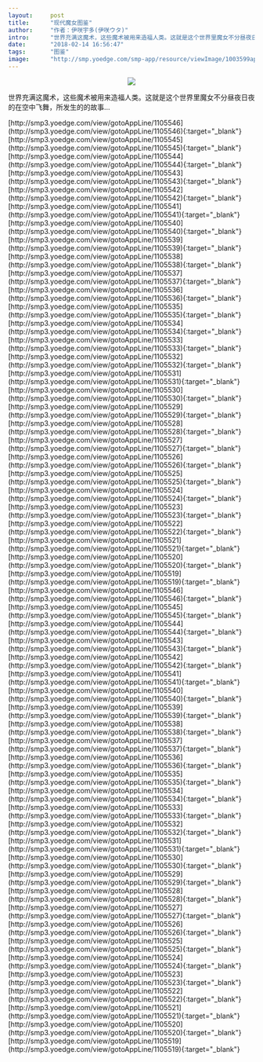 ```yaml
---
layout:     post
title:      "现代魔女图鉴"
author:     "作者：伊咲宇多(伊咲ウタ)"
intro:      "世界充满这魔术，这些魔术被用来造福人类。这就是这个世界里魔女不分昼夜日夜的在空中飞舞，所发生的的故事..."
date:       "2018-02-14 16:56:47"
tags:       "图鉴"
image:      "http://smp.yoedge.com/smp-app/resource/viewImage/1003599appline.png"
---
```

<div style="text-align: center">
<p><img src="http://smp.yoedge.com/smp-app/resource/viewImage/1003599appline.png"/></p>
</div>
<p class="post-meta">
<span>世界充满这魔术，这些魔术被用来造福人类。这就是这个世界里魔女不分昼夜日夜的在空中飞舞，所发生的的故事...</span>
</p>
[http://smp3.yoedge.com/view/gotoAppLine/1105546](http://smp3.yoedge.com/view/gotoAppLine/1105546){:target="_blank"}
[http://smp3.yoedge.com/view/gotoAppLine/1105545](http://smp3.yoedge.com/view/gotoAppLine/1105545){:target="_blank"}
[http://smp3.yoedge.com/view/gotoAppLine/1105544](http://smp3.yoedge.com/view/gotoAppLine/1105544){:target="_blank"}
[http://smp3.yoedge.com/view/gotoAppLine/1105543](http://smp3.yoedge.com/view/gotoAppLine/1105543){:target="_blank"}
[http://smp3.yoedge.com/view/gotoAppLine/1105542](http://smp3.yoedge.com/view/gotoAppLine/1105542){:target="_blank"}
[http://smp3.yoedge.com/view/gotoAppLine/1105541](http://smp3.yoedge.com/view/gotoAppLine/1105541){:target="_blank"}
[http://smp3.yoedge.com/view/gotoAppLine/1105540](http://smp3.yoedge.com/view/gotoAppLine/1105540){:target="_blank"}
[http://smp3.yoedge.com/view/gotoAppLine/1105539](http://smp3.yoedge.com/view/gotoAppLine/1105539){:target="_blank"}
[http://smp3.yoedge.com/view/gotoAppLine/1105538](http://smp3.yoedge.com/view/gotoAppLine/1105538){:target="_blank"}
[http://smp3.yoedge.com/view/gotoAppLine/1105537](http://smp3.yoedge.com/view/gotoAppLine/1105537){:target="_blank"}
[http://smp3.yoedge.com/view/gotoAppLine/1105536](http://smp3.yoedge.com/view/gotoAppLine/1105536){:target="_blank"}
[http://smp3.yoedge.com/view/gotoAppLine/1105535](http://smp3.yoedge.com/view/gotoAppLine/1105535){:target="_blank"}
[http://smp3.yoedge.com/view/gotoAppLine/1105534](http://smp3.yoedge.com/view/gotoAppLine/1105534){:target="_blank"}
[http://smp3.yoedge.com/view/gotoAppLine/1105533](http://smp3.yoedge.com/view/gotoAppLine/1105533){:target="_blank"}
[http://smp3.yoedge.com/view/gotoAppLine/1105532](http://smp3.yoedge.com/view/gotoAppLine/1105532){:target="_blank"}
[http://smp3.yoedge.com/view/gotoAppLine/1105531](http://smp3.yoedge.com/view/gotoAppLine/1105531){:target="_blank"}
[http://smp3.yoedge.com/view/gotoAppLine/1105530](http://smp3.yoedge.com/view/gotoAppLine/1105530){:target="_blank"}
[http://smp3.yoedge.com/view/gotoAppLine/1105529](http://smp3.yoedge.com/view/gotoAppLine/1105529){:target="_blank"}
[http://smp3.yoedge.com/view/gotoAppLine/1105528](http://smp3.yoedge.com/view/gotoAppLine/1105528){:target="_blank"}
[http://smp3.yoedge.com/view/gotoAppLine/1105527](http://smp3.yoedge.com/view/gotoAppLine/1105527){:target="_blank"}
[http://smp3.yoedge.com/view/gotoAppLine/1105526](http://smp3.yoedge.com/view/gotoAppLine/1105526){:target="_blank"}
[http://smp3.yoedge.com/view/gotoAppLine/1105525](http://smp3.yoedge.com/view/gotoAppLine/1105525){:target="_blank"}
[http://smp3.yoedge.com/view/gotoAppLine/1105524](http://smp3.yoedge.com/view/gotoAppLine/1105524){:target="_blank"}
[http://smp3.yoedge.com/view/gotoAppLine/1105523](http://smp3.yoedge.com/view/gotoAppLine/1105523){:target="_blank"}
[http://smp3.yoedge.com/view/gotoAppLine/1105522](http://smp3.yoedge.com/view/gotoAppLine/1105522){:target="_blank"}
[http://smp3.yoedge.com/view/gotoAppLine/1105521](http://smp3.yoedge.com/view/gotoAppLine/1105521){:target="_blank"}
[http://smp3.yoedge.com/view/gotoAppLine/1105520](http://smp3.yoedge.com/view/gotoAppLine/1105520){:target="_blank"}
[http://smp3.yoedge.com/view/gotoAppLine/1105519](http://smp3.yoedge.com/view/gotoAppLine/1105519){:target="_blank"}
[http://smp3.yoedge.com/view/gotoAppLine/1105546](http://smp3.yoedge.com/view/gotoAppLine/1105546){:target="_blank"}
[http://smp3.yoedge.com/view/gotoAppLine/1105545](http://smp3.yoedge.com/view/gotoAppLine/1105545){:target="_blank"}
[http://smp3.yoedge.com/view/gotoAppLine/1105544](http://smp3.yoedge.com/view/gotoAppLine/1105544){:target="_blank"}
[http://smp3.yoedge.com/view/gotoAppLine/1105543](http://smp3.yoedge.com/view/gotoAppLine/1105543){:target="_blank"}
[http://smp3.yoedge.com/view/gotoAppLine/1105542](http://smp3.yoedge.com/view/gotoAppLine/1105542){:target="_blank"}
[http://smp3.yoedge.com/view/gotoAppLine/1105541](http://smp3.yoedge.com/view/gotoAppLine/1105541){:target="_blank"}
[http://smp3.yoedge.com/view/gotoAppLine/1105540](http://smp3.yoedge.com/view/gotoAppLine/1105540){:target="_blank"}
[http://smp3.yoedge.com/view/gotoAppLine/1105539](http://smp3.yoedge.com/view/gotoAppLine/1105539){:target="_blank"}
[http://smp3.yoedge.com/view/gotoAppLine/1105538](http://smp3.yoedge.com/view/gotoAppLine/1105538){:target="_blank"}
[http://smp3.yoedge.com/view/gotoAppLine/1105537](http://smp3.yoedge.com/view/gotoAppLine/1105537){:target="_blank"}
[http://smp3.yoedge.com/view/gotoAppLine/1105536](http://smp3.yoedge.com/view/gotoAppLine/1105536){:target="_blank"}
[http://smp3.yoedge.com/view/gotoAppLine/1105535](http://smp3.yoedge.com/view/gotoAppLine/1105535){:target="_blank"}
[http://smp3.yoedge.com/view/gotoAppLine/1105534](http://smp3.yoedge.com/view/gotoAppLine/1105534){:target="_blank"}
[http://smp3.yoedge.com/view/gotoAppLine/1105533](http://smp3.yoedge.com/view/gotoAppLine/1105533){:target="_blank"}
[http://smp3.yoedge.com/view/gotoAppLine/1105532](http://smp3.yoedge.com/view/gotoAppLine/1105532){:target="_blank"}
[http://smp3.yoedge.com/view/gotoAppLine/1105531](http://smp3.yoedge.com/view/gotoAppLine/1105531){:target="_blank"}
[http://smp3.yoedge.com/view/gotoAppLine/1105530](http://smp3.yoedge.com/view/gotoAppLine/1105530){:target="_blank"}
[http://smp3.yoedge.com/view/gotoAppLine/1105529](http://smp3.yoedge.com/view/gotoAppLine/1105529){:target="_blank"}
[http://smp3.yoedge.com/view/gotoAppLine/1105528](http://smp3.yoedge.com/view/gotoAppLine/1105528){:target="_blank"}
[http://smp3.yoedge.com/view/gotoAppLine/1105527](http://smp3.yoedge.com/view/gotoAppLine/1105527){:target="_blank"}
[http://smp3.yoedge.com/view/gotoAppLine/1105526](http://smp3.yoedge.com/view/gotoAppLine/1105526){:target="_blank"}
[http://smp3.yoedge.com/view/gotoAppLine/1105525](http://smp3.yoedge.com/view/gotoAppLine/1105525){:target="_blank"}
[http://smp3.yoedge.com/view/gotoAppLine/1105524](http://smp3.yoedge.com/view/gotoAppLine/1105524){:target="_blank"}
[http://smp3.yoedge.com/view/gotoAppLine/1105523](http://smp3.yoedge.com/view/gotoAppLine/1105523){:target="_blank"}
[http://smp3.yoedge.com/view/gotoAppLine/1105522](http://smp3.yoedge.com/view/gotoAppLine/1105522){:target="_blank"}
[http://smp3.yoedge.com/view/gotoAppLine/1105521](http://smp3.yoedge.com/view/gotoAppLine/1105521){:target="_blank"}
[http://smp3.yoedge.com/view/gotoAppLine/1105520](http://smp3.yoedge.com/view/gotoAppLine/1105520){:target="_blank"}
[http://smp3.yoedge.com/view/gotoAppLine/1105519](http://smp3.yoedge.com/view/gotoAppLine/1105519){:target="_blank"}



